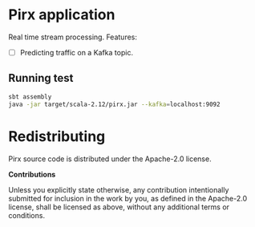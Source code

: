 # Pirx application

Real time stream processing. Features:

 * [ ] Predicting traffic on a Kafka topic. 

 
## Running test
 
 ```bash
sbt assembly
java -jar target/scala-2.12/pirx.jar --kafka=localhost:9092
 ```
 
# Redistributing

Pirx source code is distributed under the Apache-2.0 license.

**Contributions**

Unless you explicitly state otherwise, any contribution intentionally submitted
for inclusion in the work by you, as defined in the Apache-2.0 license, shall be
licensed as above, without any additional terms or conditions.
